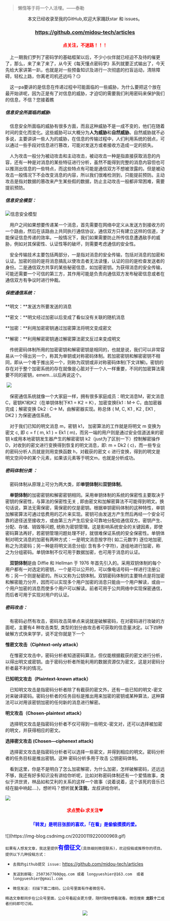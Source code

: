 > 懒惰等于将一个人活埋。——泰勒

<p align="center">本文已经收录至我的GitHub,欢迎大家踊跃star 和 issues。</p>
<h3 align="center"><a  href="https://github.com/midou-tech/articles" target="_blank">https://github.com/midou-tech/articles</a></h3>
<p><h4   style="color:red;text-align:center">点关注，不迷路！！！ </h4></p>
&emsp;上一期我们罗列了密码学的基础框架以后，不少小伙伴就已经迫不及待的催更了，那么，来了来了来了，从今天《每天懂点密码学》系列就要正式输出了，今天先给大家讲第一趴，也就是对一些预备知识及进行一次彻底的扫盲运动，清除障碍，轻松上路，你离老司机还远吗？😏

&emsp;这一pa要讲的是信息在传递过程中可能面临的一些威胁，为什么要把这个放在最开始讲呢，因为正是有了对信息的威胁，才迫切的需要我们利用密码来保护我们的信息，不信？您接着瞧

#####  信息安全所面临的威胁:  

&emsp;信息安全所面临的威胁有很多方面，而且这种威胁不是一成不变的，他们在随着时间的变化而变化。这些威胁可以大概分为**人为威胁**和**自然威胁**。自然威胁就不必多说，主要讲讲一些人为的威胁，在信息的传输过程中，人们利用系统的弱点，可以通过一些手段对信息进行篡改，可能对发送方或者接收方造成一定的损失。

&emsp;人为攻击一般分为被动攻击和主动攻击，被动攻击一种是指直接获取消息的内容，还有一种是对消息的某些特征进行分析，虽然不能得到完整的消息内容但也可以推测出信息的一些特点，而这些特点有可能是通信双方不想被泄露的。但是被动攻击一般情况下不会改变消息的内容，所以我们很难检测到，只能提前预防。主动攻击是指对数据的篡改来产生某些假的数据，防止主动攻击一般都非常困难，需要提前预防。

##### 信息安全模型：

![信息安全模型](https://img-blog.csdnimg.cn/20200119154742245.jpg?x-oss-process=image/watermark,type_ZmFuZ3poZW5naGVpdGk,shadow_10,text_aHR0cHM6Ly9ibG9nLmNzZG4ubmV0L3FxXzMzODI4NzM4,size_16,color_FFFFFF,t_70)

&emsp;用户之间如果想要传递某一个消息，首先需要在网络中定义从发送方到接收方的一个路由，然后在该路由上共同执行通信协议，通信双方只有建立这样的信道，才能保证信息传递的效率。一般情况下，我们如果需要防止所传信息遭遇敌手的威胁，例如对其保密性、认证性等的破坏，则需要考虑通信的安全性。

&emsp;安全传输技术主要包括两部分，一是指对消息的安全传输，包括对消息的加密和认证。加密的目的是将消息搞乱以使攻击者无法读懂，认证的目的是检查发送者的身份。二是通信双方共享的某些秘密信息，如加密密钥。为获得消息的安全传输，可能还需要一个可信的第三方，其作用可能是负责向通信双方发布秘密信息或者在通信双方有争议时进行仲裁。 

#####  保密通信系统：

**明文：**发送方所要发送的消息

**密文：**明文经过加密以后变成了看似没有关联的随机消息

**加密：**利用加密密钥通过加密算法将明文变成密文

**解密：**利用解密密钥通过解密算法密文反过来变成明文

&emsp;传统密码体制所用的加密密钥和解密密钥是相同的，也就是说，我们可以非常容易从一个得出另一个，称其为单钥或对称密码体制。若加密密钥和解密密钥不相同，即从一个难于推出另一个，则称为双钥或非对称密码体制(下文详解)。密钥的存在对于整个加密系统的存在就像是心脏对于一个人一样重要，不同的加密算法需要不同的密钥，emem...以后再说这个。

​                               ![](https://img-blog.csdnimg.cn/20200114142633975.png?x-oss-process=image/watermark,type_ZmFuZ3poZW5naGVpdGk,shadow_10,text_aHR0cHM6Ly9ibG9nLmNzZG4ubmV0L3FxXzMzODI4NzM4,size_16,color_FFFFFF,t_70)


&emsp;保密通信系统就像一个大家庭一样，拥有很多家庭成员：明文消息M，密文消息C，密钥K1和K2（在单钥体制下K1 = K2 = K），加密变换Ek1 : M→ C，由加密器完成；解密变换 Dk2 : C→ M，由解密器实现。称总体 ( M, C, K1 , K2 , EK1 , DK2 ) 为保密通信系统。

&emsp;对于我们已知的明文消息 m，密钥 k1， 加密算法的工作就是将明文 m 变换为密文 c, 即 c = f ( m, k1 ) = Ek1 ( m)，而另一端的用户则是通过安全信道送来的密钥 k或用本地密钥发生器产生的解密密钥 k2（just为了区别一下）控制解密操作 D，对收到的密文进行变换得到恢复的明文消息，即: m = Dk2 ( c)，而一些专业的密码分析人员就是则用变换函数 h，对截获的密文 c 进行变换，得到的明文是明文空间中的某个元素，如果该元素等于明文m，也就是分析成功。

#####  密码体制分类 ：

&emsp;密码体制从原理上可分为两大类，即**单钥体制**和**双钥体制**。

&emsp;**单钥体制**的加密密钥和解密密钥相同。采用单钥体制的系统的保密性主要取决于密钥的保密性，与算法的保密性无关 , 即由密文和加解密算法不可能得到明文。换句话说，算法无需保密，需保密的仅是密钥。根据单钥密码体制的这种特性，单钥加解密算法可通过低费用的芯片来实现。密钥可由发送方产生然后再经一个安全可靠的途径送至接收方，或由第三方产生后安全可靠地分配给通信双方。密钥产生、分配、存储、销毁等问题, 统称为密钥管理。这是影响系统安全的关键因素，即使密码算法再好，若密钥管理问题处理不好，就很难保证系统的安全保密性。单钥体制对明文消息的加密有两种方式：一是明文消息按字符( 如二元数字) 逐位地加密, 称之为流密码；另一种是将明文消息分组( 含有多个字符)，逐组地进行加密，称之为分组密码。单钥体制不仅可用于数据加密，也可用于消息的认证。 

&emsp;**双钥体制**是由 Diffie 和 Hellman 于 1976 年首先引入的。采用双钥体制的每个用户都有一对选定的密钥，一个是可以公开的，可以像电话号码一样进行注册公布；另一个则是秘密的。所以又称为公钥体制。双钥密码体制的主要特点是将加密和解密能力分开，因而可以实现多个用户加密的消息只能由一个用户解读，或由一个用户加密的消息而使多个用户可以解读。前者可用于公共网络中实现保密通信，而后者可用于实现对用户的认证。

#####  密码攻击：

&emsp;有密码必然有攻击，密码攻击简单点来说就是破解密码，在对密码进行攻破的方面呢，主要有4 种攻击类型, 类型的划分由攻击者可获取的信息量决定。以下四种破解方式快来学学，说不定你就是下一个

**惟密文攻击（Ciphtext-only attack）**

&emsp;在惟密文攻击中，密码分析者知道密码算法，但仅能根据截获的密文进行分析，以得出明文或密钥。由于密码分析者所能利用的数据资源仅为密文，这是对密码分析者最不利的情况。

**已知明文攻击（Plaintext-known attack）**

&emsp;已知明文攻击是指密码分析者除了有截获的密文外，还有一些已知的明文-密文对来破译密码。密码分析者的任务目标是推出用来加密的密钥或某种算法，这种算法可以对用该密钥加密的任何新的消息进行解密。

**明文攻击（Chosen-plaintext attack）**

&emsp;选择明文攻击是指密码分析者不仅可得到一些明文-密文对，还可以选择被加密的明文，并获得相应的密文。

**选择密文攻击  (Chosen—ciphenext attack)**

&emsp;选择密文攻击是指密码分析者可以选择一些密文，并得到相应的明文。密码分析者的任务目标是推出密钥。这种 密码分析多用于攻击 公钥密码体制。

&emsp;看到这里，你是不是明白了怎么加密解密，为什么加密，怎样破解密码，还远远不够，我还有好多知识没有讲给你听呢，比如对称密码体制还有一个爱情故事，类似于洪世贤，林品如和艾利的关系的这样一个故事（说着说着，这个该死的音乐已经在脑中响起....)，想听吗？想听就**关注我**，龙叔讲给你听。

![](https://img-blog.csdnimg.cn/20200119215735776.jpg)

<h4   style="color:red;text-align:center">求点赞👍  求关注❤️ </h4>
<h4   style="color:blue;text-align:center">「转发」是明目张胆的喜欢，「在看」是偷偷摸摸的爱。</h4>
![](https://img-blog.csdnimg.cn/20200119220000969.gif)

`如果有人想发文章，我这里提供`<font face="宋体" color=blue size=4>**有偿征文**</font>`(具体细则微信联系)，欢迎投稿或推荐你的项目。提供以下几种投稿方式：`

- `去我的github提交 issue:` https://github.com/midou-tech/articles

- `发送到邮箱: 2507367760@qq.com 或者 longyueshier@163.com  或者 longyueshier@gmail.com`

- `微信发送: 扫描下面二维码，公众号里面有作者微信号。`

`精选文章都同步在公众号里面，公众号看起会更方便，随时随地想看就看。微信搜索` **`龙跃十二`**`或者扫码即可订阅。`

<p align="center"><image src="https://tva1.sinaimg.cn/large/006tNbRwly1galsp9a07kj30p00dwae3.jpg" ></image></p>